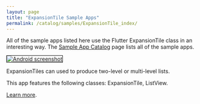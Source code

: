 ```yaml
---
layout: page
title: "ExpansionTile Sample Apps"
permalink: /catalog/samples/ExpansionTile_index/
---
```


All of the sample apps listed here use the Flutter ExpansionTile class in an interesting way. The <a href="/catalog/samples/">Sample App Catalog</a> page lists all of the sample apps.

<div class="container-fluid">
  <div class="row" style="margin-bottom: 32px">
    <a href="/catalog/samples/expansion-tile-sample/">
      <div class="col-md-3">
        <img style="border:1px solid #000000" src="https://storage.googleapis.com/flutter-catalog/cb4a54db8fb3726bf4293b9cc5cb12ce16883803/expansion_tile_sample_small.png" alt="Android screenshot" class="img-responsive">
      </div>
   </a>
    <div class="col-md-9">
      <p>
        ExpansionTiles can used to produce two-level or multi-level lists.
      </p>
      <p>
        This app features the following classes: ExpansionTile, ListView.
      </p>
      <p>
        <a href="/catalog/samples/expansion-tile-sample/">Learn more</a>.
      </p>
    </div>
  </div>

</div>
